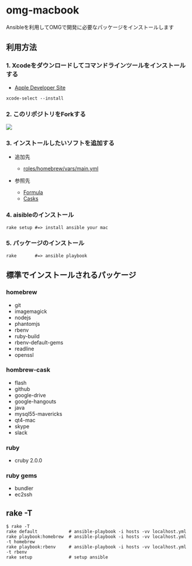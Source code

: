 # omg-macbook

Ansibleを利用してOMGで開発に必要なパッケージをインストールします

## 利用方法

### 1. Xcodeをダウンロードしてコマンドラインツールをインストールする

  * [Apple Developer Site](link-apple)

```
xcode-select --install
```

### 2. このリポジトリをForkする

![](https://raw.githubusercontent.com/mrtaddy/omg-macbook/master/images/fork_button.png)

### 3. インストールしたいソフトを追加する

  * 追加先
    * [roles/homebrew/vars/main.yml](link-main-yaml)

  * 参照先
    * [Formula](link-formula)
    * [Casks](link-casks)

### 4. aisibleのインストール

```
rake setup #=> install ansible your mac
```

### 5. パッケージのインストール

```
rake       #=> ansible playbook
```


## 標準でインストールされるパッケージ

### homebrew
- git
- imagemagick
- nodejs
- phantomjs
- rbenv
- ruby-build
- rbenv-default-gems
- readline
- openssl

### hombrew-cask
- flash
- github
- google-drive
- google-hangouts
- java
- mysql55-mavericks
- qt4-mac
- skype
- slack

### ruby
- cruby 2.0.0

### ruby gems
- bundler
- ec2ssh


## rake -T

```
$ rake -T
rake default            # ansible-playbook -i hosts -vv localhost.yml
rake playbook:homebrew  # ansible-playbook -i hosts -vv localhost.yml -t homebrew
rake playbook:rbenv     # ansible-playbook -i hosts -vv localhost.yml -t rbenv
rake setup              # setup ansible
```

[link-apple]:https://developer.apple.com/jp/
[link-formula]:https://github.com/Homebrew/homebrew/tree/master/Library/Formula
[link-casks]:https://github.com/phinze/homebrew-cask/tree/master/Casks
[link-main-yml]:https://github.com/mrtaddy/omg-macbook/blob/master/roles/homebrew/vars/main.yml
